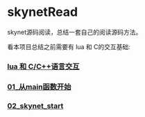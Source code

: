 # skynetRead
skynet源码阅读，总结一套自己的阅读源码方法。

看本项目总结之前需要有 lua 和 C的交互基础: 

<h3><a href="https://github.com/yiouejv/lua_and_cpp">lua 和 C/C++语言交互</a></h3>

<h3><a href="./01_从main函数开始.md">01_从main函数开始</a></h3>

<h3><a href="./02_skynet_start.md">02_skynet_start</a></h3>


